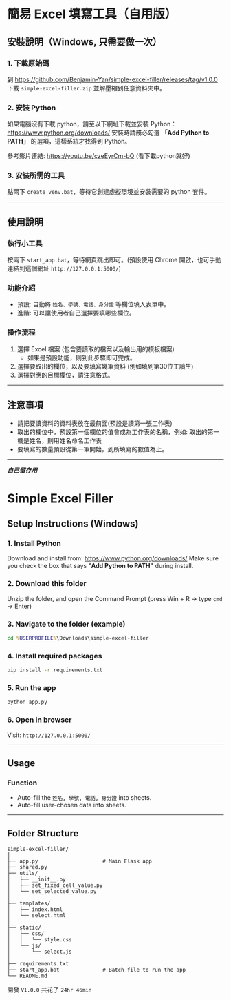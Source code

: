 # 簡易 Excel 填寫工具（自用版）

## 安裝說明（Windows, 只需要做一次）

### 1. 下載原始碼
到 https://github.com/Benjamin-Yan/simple-excel-filler/releases/tag/v1.0.0 下載 `simple-excel-filler.zip` 並解壓縮到任意資料夾中。

### 2. 安裝 Python
如果電腦沒有下載 python，請至以下網址下載並安裝 Python：https://www.python.org/downloads/
安裝時請務必勾選 **「Add Python to PATH」** 的選項，這樣系統才找得到 Python。

參考影片連結: https://youtu.be/czeEyrCm-bQ (看下載python就好)

### 3. 安裝所需的工具
點兩下 `create_venv.bat`，等待它創建虛擬環境並安裝需要的 python 套件。

---

## 使用說明

### 執行小工具
按兩下 `start_app.bat`，等待網頁跳出即可。(預設使用 Chrome 開啟，也可手動連結到這個網址 `http://127.0.0.1:5000/`)

### 功能介紹
- 預設: 自動將 `姓名、學號、電話、身分證` 等欄位填入表單中。
- 進階: 可以讓使用者自己選擇要填哪些欄位。

### 操作流程
1. 選擇 Excel 檔案 (包含要讀取的檔案以及輸出用的模板檔案)
   - 如果是預設功能，則到此步驟即可完成。
2. 選擇要取出的欄位，以及要填寫幾筆資料 (例如填到第30位工讀生)
3. 選擇對應的目標欄位，請注意格式。

---

## 注意事項
- 請把要讀資料的資料表放在最前面(預設是讀第一張工作表)
- 取出的欄位中，預設第一個欄位的值會成為工作表的名稱，例如: 取出的第一欄是姓名，則用姓名命名工作表
- 要填寫的數量預設從第一筆開始，到所填寫的數值為止。


------------------------------------------------------------------------------------------------------

***自己留存用***

# Simple Excel Filler

## Setup Instructions (Windows)

### 1. Install Python
Download and install from: https://www.python.org/downloads/
Make sure you check the box that says **"Add Python to PATH"** during install.

### 2. Download this folder
Unzip the folder, and open the Command Prompt (press Win + R → type `cmd` → Enter)

### 3. Navigate to the folder (example)
```cmd
cd %USERPROFILE%\Downloads\simple-excel-filler
```

### 4. Install required packages
```cmd
pip install -r requirements.txt
```

### 5. Run the app
```cmd
python app.py
```

### 6. Open in browser
Visit: `http://127.0.0.1:5000/`

---

## Usage

### Function
- Auto-fill the `姓名, 學號, 電話, 身分證` into sheets.
- Auto-fill user-chosen data into sheets.

---

## Folder Structure
```
simple-excel-filler/
│
├── app.py                     # Main Flask app
├── shared.py
├── utils/
│   ├── __init__.py
│   ├── set_fixed_cell_value.py
│   └── set_selected_value.py
│
├── templates/
│   ├── index.html
│   └── select.html
│
├── static/
│   ├── css/
│   │   └── style.css
│   └── js/
│       └── select.js
│
├── requirements.txt
├── start_app.bat              # Batch file to run the app
└── README.md
```

開發 `V1.0.0` 共花了 `24hr 46min`

